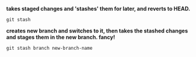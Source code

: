 **takes staged changes and 'stashes' them for later, and reverts to HEAD.**

    git stash

**creates new branch and switches to it, then takes the stashed changes and stages them in the new branch.   fancy!**

    git stash branch new-branch-name 	
